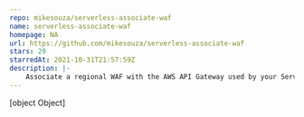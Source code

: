 ```yaml
---
repo: mikesouza/serverless-associate-waf
name: serverless-associate-waf
homepage: NA
url: https://github.com/mikesouza/serverless-associate-waf
stars: 29
starredAt: 2021-10-31T21:57:59Z
description: |-
    Associate a regional WAF with the AWS API Gateway used by your Serverless stack.
---
```


[object Object]
